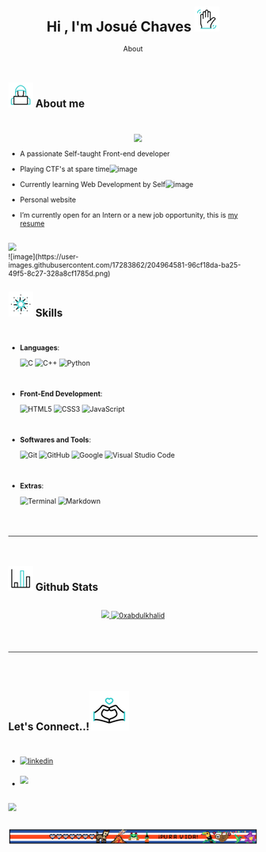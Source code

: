 
<h1 align="center">
  <b>Hi , I'm Josué Chaves </b>
  <img src="imgs/mdIcons/wave.gif" width="50">
</h1>

<p align="center">
About
  
</p>


<br>


## <img src="imgs/mdIcons/hacker.gif" width ="50"><b> About me</b>
<br>


<picture><img align="right" src="https://giphy.com/embed/IwSG1QKOwDjQk" width = 250px></picture>

<br>

- A passionate Self-taught Front-end developer
- Playing CTF's at spare time![image](https://user-images.githubusercontent.com/17283862/204964619-c05b8a3a-fb98-4ffa-ab02-5bc5e91f070a.png)

- Currently learning Web Development by Self![image](https://user-images.githubusercontent.com/17283862/204964616-c1627df0-8672-451f-8005-aee213e2265b.png)

- Personal website
- I’m currently open for an Intern or a new job opportunity, this is [my resume]()

<br>
<img src="https://user-images.githubusercontent.com/73097560/115834477-dbab4500-a447-11eb-908a-139a6edaec5c.gif">
<br>![image](https://user-images.githubusercontent.com/17283862/204964581-96cf18da-ba25-49f5-8c27-328a8cf1785d.png)


## <img src="imgs/mdIcons/fireworks.gif" width ="50"><b> Skills</b>
<br>

<p align="center">

- **Languages**:
    
    ![C](https://img.shields.io/badge/C%20-%232370ED.svg?style=for-the-badge&logo=c&logoColor=white)
    ![C++](https://img.shields.io/badge/C++%20-%2300599C.svg?style=for-the-badge&logo=c%2B%2B&logoColor=white)
    ![Python](https://img.shields.io/badge/Python%20-%2314354C.svg?style=for-the-badge&logo=python&logoColor=white)

<br>   
    
- **Front-End Development**:

   ![HTML5](https://img.shields.io/badge/HTML5%20-%23E34F26.svg?style=for-the-badge&logo=html5&logoColor=white)
   ![CSS3](https://img.shields.io/badge/CSS%20-%231572B6.svg?style=for-the-badge&logo=css3&logoColor=white)
   ![JavaScript](https://img.shields.io/badge/JavaScript%20-%23F7DF1E.svg?style=for-the-badge&logo=javascript&logoColor=black)

    
<br>

- **Softwares and Tools**:

    ![Git](https://img.shields.io/badge/git-%23F05033.svg?style=for-the-badge&logo=git&logoColor=white)
    ![GitHub](https://img.shields.io/badge/github-%23121011.svg?style=for-the-badge&logo=github&logoColor=white)
    ![Google](https://img.shields.io/badge/google-%234285F4.svg?style=for-the-badge&logo=google&logoColor=white)
    ![Visual Studio Code](https://img.shields.io/badge/Visual%20Studio%20Code-0078d7.svg?style=for-the-badge&logo=visual-studio-code&logoColor=white)
  

<br>

- **Extras**:

    ![Terminal](https://img.shields.io/badge/Terminal-%23054020?style=for-the-badge&logo=gnu-bash&logoColor=white)
    ![Markdown](https://img.shields.io/badge/markdown-%23000000.svg?style=for-the-badge&logo=markdown&logoColor=white)   


</p>

<br>
<br>

-----

<br>


## <img src="imgs/mdIcons/bar-chart.gif" width="50"><b> Github Stats </b>
<br>

<div align="center">

<a href="https://github.com/0xabdulkhalid/">
  <img src="https://github-readme-stats.vercel.app/api?username=jochaes&include_all_commits=true&count_private=true&show_icons=true&line_height=20&title_color=7A7ADB&icon_color=2234AE&text_color=D3D3D3&bg_color=0,000000,130F40" width="450"/>
  <img src="https://github-readme-stats.vercel.app/api/top-langs?username=jochaes&show_icons=true&locale=en&layout=compact&line_height=20&title_color=7A7ADB&icon_color=2234AE&text_color=D3D3D3&bg_color=0,000000,130F40" width="375"  alt="0xabdulkhalid"/>

</a>
</div>

<br>
<br>
<br>

-----

<br>
<br>

## <b> Let's Connect..!</b><img src="imgs/mdIcons/love.gif" width ="80">
<br>
<div align='left'>

<ul>

<li>
<a href="www.linkedin.com/in/jochaes" target="_blank">
<img src="https://img.shields.io/badge/linkedin:  Josue Chaves-%2300acee.svg?color=405DE6&style=for-the-badge&logo=linkedin&logoColor=white" alt=linkedin style="margin-bottom: 5px;"/>
</a>
</li>

<br>

<li>
<a href="mailto:josuedaniel.cha@gmail.com" target="_blank">
<img src="https://img.shields.io/badge/gmail:  josuedaniel.cha-%23EA4335.svg?style=for-the-badge&logo=gmail&logoColor=white" t=mail style="margin-bottom: 5px;" />
</a>
</li>
	
</ul>
</div>

<br>
<img src="https://user-images.githubusercontent.com/73097560/115834477-dbab4500-a447-11eb-908a-139a6edaec5c.gif">
<br>
<br>
<br>



<div align='center'>
<picture><img align="center" src="imgs/mdIcons/final_rplace_costa_rica.png" width = 500px></picture>
</div>
<br>
<br>
<br>
<br>

